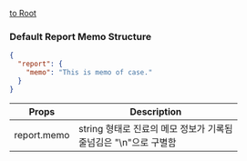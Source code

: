 [to Root](./report.md)

### Default Report Memo Structure

```JSON
{
  "report": {
    "memo": "This is memo of case."
  }
}
```

| Props | Description |
| -- | -- |
| report.memo | string 형태로 진료의 메모 정보가 기록됨 <br>줄넘김은 "\n"으로 구별함 |